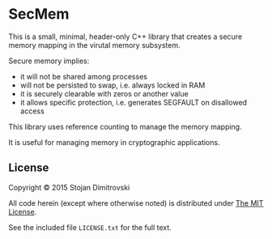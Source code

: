 # SecMem

This is a small, minimal, header-only C++ library that creates a secure memory
mapping in the virutal memory subsystem.

Secure memory implies:

+ it will not be shared among processes
+ will not be persisted to swap, i.e. always locked in RAM
+ it is securely clearable with zeros or another value
+ it allows specific protection, i.e. generates SEGFAULT on disallowed access

This library uses reference counting to manage the memory mapping.

It is useful for managing memory in cryptographic applications.

## License

Copyright &copy; 2015 Stojan Dimitrovski

All code herein (except where otherwise noted) is distributed under
[The MIT License](http://opensource.org/licenses/MIT).

See the included file `LICENSE.txt` for the full text.
